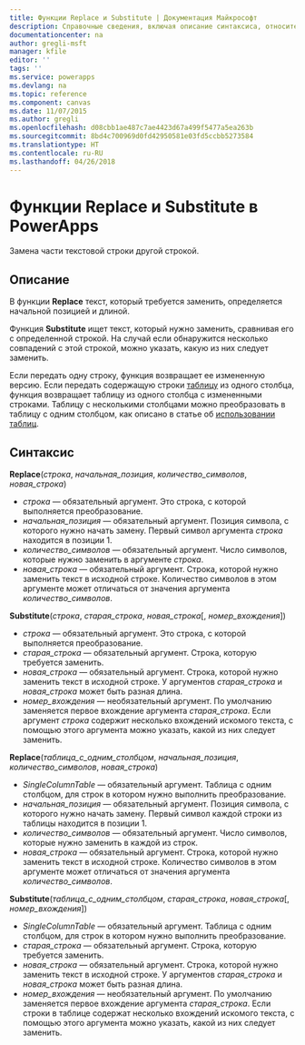 ```yaml
---
title: Функции Replace и Substitute | Документация Майкрософт
description: Справочные сведения, включая описание синтаксиса, относительно функций Replace и Substitute в PowerApps
documentationcenter: na
author: gregli-msft
manager: kfile
editor: ''
tags: ''
ms.service: powerapps
ms.devlang: na
ms.topic: reference
ms.component: canvas
ms.date: 11/07/2015
ms.author: gregli
ms.openlocfilehash: d08cbb1ae487c7ae4423d67a499f5477a5ea263b
ms.sourcegitcommit: 8bd4c700969d0fd42950581e03fd5ccbb5273584
ms.translationtype: HT
ms.contentlocale: ru-RU
ms.lasthandoff: 04/26/2018
---
```

# <a name="replace-and-substitute-functions-in-powerapps"></a>Функции Replace и Substitute в PowerApps
Замена части текстовой строки другой строкой.

## <a name="description"></a>Описание
В функции **Replace** текст, который требуется заменить, определяется начальной позицией и длиной.  

Функция **Substitute** ищет текст, который нужно заменить, сравнивая его с определенной строкой.  На случай если обнаружится несколько совпадений с этой строкой, можно указать, какую из них следует заменить.

Если передать одну строку, функция возвращает ее измененную версию.  Если передать содержащую строки [таблицу](../working-with-tables.md) из одного столбца, функция возвращает таблицу из одного столбца с измененными строками. Таблицу с несколькими столбцами можно преобразовать в таблицу с одним столбцом, как описано в статье об [использовании таблиц](../working-with-tables.md).

## <a name="syntax"></a>Синтаксис
**Replace**(*строка*, *начальная_позиция*, *количество_символов*, *новая_строка*)

* *строка* — обязательный аргумент. Это строка, с которой выполняется преобразование.
* *начальная_позиция* — обязательный аргумент.  Позиция символа, с которого нужно начать замену. Первый символ аргумента *строка* находится в позиции 1.
* *количество_символов* — обязательный аргумент.  Число символов, которые нужно заменить в аргументе *строка*.
* *новая_строка* — обязательный аргумент.  Строка, которой нужно заменить текст в исходной строке. Количество символов в этом аргументе может отличаться от значения аргумента *количество_символов*.

**Substitute**(*строка*, *старая_строка*, *новая_строка*[, *номер_вхождения*])

* *строка* — обязательный аргумент. Это строка, с которой выполняется преобразование.
* *старая_строка* — обязательный аргумент.  Строка, которую требуется заменить.
* *новая_строка* — обязательный аргумент.  Строка, которой нужно заменить текст в исходной строке. У аргументов *старая_строка* и *новая_строка* может быть разная длина.
* *номер_вхождения* — необязательный аргумент. По умолчанию заменяется первое вхождение аргумента *старая_строка*. Если аргумент *строка* содержит несколько вхождений искомого текста, с помощью этого аргумента можно указать, какой из них следует заменить.

**Replace**(*таблица_с_одним_столбцом*, *начальная_позиция*, *количество_символов*, *новая_строка*)

* *SingleColumnTable* — обязательный аргумент. Таблица с одним столбцом, для строк в котором нужно выполнить преобразование.
* *начальная_позиция* — обязательный аргумент.  Позиция символа, с которого нужно начать замену.  Первый символ каждой строки из таблицы находится в позиции 1.
* *количество_символов* — обязательный аргумент.  Число символов, которые нужно заменить в каждой из строк.
* *новая_строка* — обязательный аргумент.  Строка, которой нужно заменить текст в исходной строке. Количество символов в этом аргументе может отличаться от значения аргумента *количество_символов*.

**Substitute**(*таблица_с_одним_столбцом*, *старая_строка*, *новая_строка*[, *номер_вхождения*])

* *SingleColumnTable* — обязательный аргумент. Таблица с одним столбцом, для строк в котором нужно выполнить преобразование.
* *старая_строка* — обязательный аргумент.  Строка, которую требуется заменить.
* *новая_строка* — обязательный аргумент.  Строка, которой нужно заменить текст в исходной строке. У аргументов *старая_строка* и *новая_строка* может быть разная длина.
* *номер_вхождения* — необязательный аргумент. По умолчанию заменяется первое вхождение аргумента *старая_строка*. Если строки в таблице содержат несколько вхождений искомого текста, с помощью этого аргумента можно указать, какой из них следует заменить.


